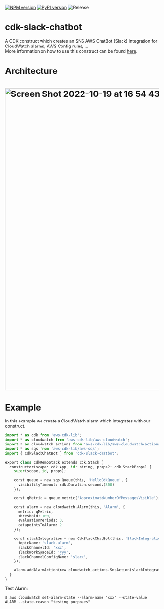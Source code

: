 [![NPM version](https://badge.fury.io/js/cdk-slack-chatbot.svg)](https://badge.fury.io/js/cdk-slack-chatbot)
[![PyPI version](https://badge.fury.io/py/cdk-slack-chatbot.svg)](https://badge.fury.io/py/cdk-slack-chatbot)
![Release](https://github.com/lvthillo/cdk-slack-chatbot/workflows/release/badge.svg)

# cdk-slack-chatbot

A CDK construct which creates an SNS AWS ChatBot (Slack) integration for CloudWatch alarms, AWS Config rules, ...\
More information on how to use this construct can be found [here](https://github.com/lvthillo/cdk-slack-chatbot/blob/main/API.md).

# Architecture

# <img width="987" alt="Screen Shot 2022-10-19 at 16 54 43" src="https://user-images.githubusercontent.com/14105387/196726730-5431564e-c6c1-4521-af4b-1891de709805.png">

# Example

In this example we create a CloudWatch alarm which integrates with our construct.

```python
import * as cdk from 'aws-cdk-lib';
import * as cloudwatch from 'aws-cdk-lib/aws-cloudwatch';
import * as cloudwatch_actions from 'aws-cdk-lib/aws-cloudwatch-actions';
import * as sqs from 'aws-cdk-lib/aws-sqs';
import { CdkSlackChatBot } from 'cdk-slack-chatbot';

export class CdkDemoStack extends cdk.Stack {
  constructor(scope: cdk.App, id: string, props?: cdk.StackProps) {
    super(scope, id, props);

    const queue = new sqs.Queue(this, 'HelloCdkQueue', {
      visibilityTimeout: cdk.Duration.seconds(300)
    });

    const qMetric = queue.metric('ApproximateNumberOfMessagesVisible');

    const alarm = new cloudwatch.Alarm(this, 'Alarm', {
      metric: qMetric,
      threshold: 100,
      evaluationPeriods: 3,
      datapointsToAlarm: 2
    });

    const slackIntegration = new CdkSlackChatBot(this, 'SlackIntegration', {
      topicName: 'slack-alarm',
      slackChannelId: 'xxx',
      slackWorkSpaceId: 'yyy',
      slackChannelConfigName: 'slack',
    });

    alarm.addAlarmAction(new cloudwatch_actions.SnsAction(slackIntegration.topic));
  }
}
```

Test Alarm:

```
$ aws cloudwatch set-alarm-state --alarm-name "xxx" --state-value ALARM --state-reason "testing purposes"
```
